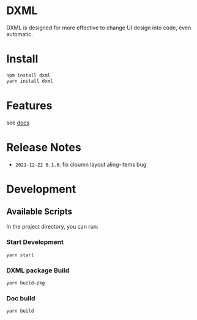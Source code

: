 # DXML

DXML is designed for more effective to change UI design into code, even automatic.

# Install

```bash
npm install dxml
yarn install dxml
```

# Features

see [docs](https://wenshin.github.io/projects/dxml/)

# Release Notes

- `2021-12-22 0.1.6`: fix cloumn layout aling-items bug

# Development

## Available Scripts

In the project directory, you can run:

### Start Development

`yarn start`

### DXML package Build

`yarn build-pkg`

### Doc build

`yarn build`
